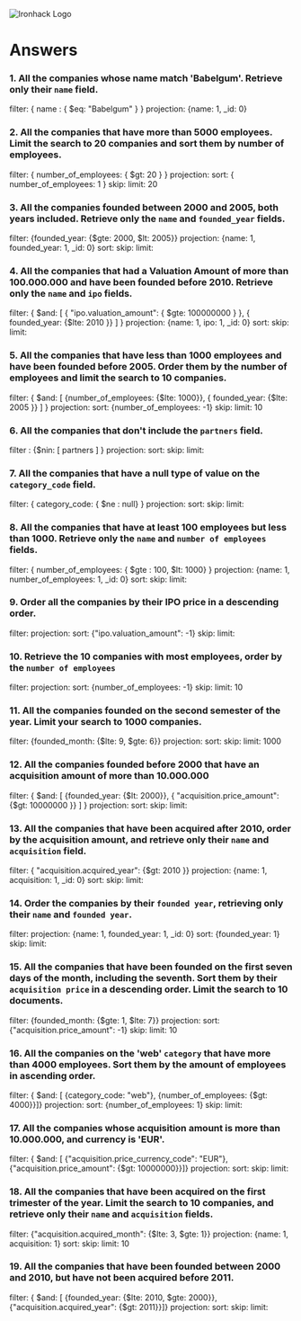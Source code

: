 ![Ironhack Logo](https://i.imgur.com/1QgrNNw.png)

# Answers

### 1. All the companies whose name match 'Babelgum'. Retrieve only their `name` field.

<!-- Your Code Goes Here -->

filter: { name : { $eq: "Babelgum" } }
projection: {name: 1, _id: 0}

### 2. All the companies that have more than 5000 employees. Limit the search to 20 companies and sort them by **number of employees**.

<!-- Your Code Goes Here -->
filter: { number_of_employees: { $gt: 20 } }
projection:
sort: { number_of_employees: 1 }
skip: 
limit: 20

### 3. All the companies founded between 2000 and 2005, both years included. Retrieve only the `name` and `founded_year` fields.

filter: {founded_year: {$gte: 2000, $lt: 2005}} 
projection: {name: 1, founded_year: 1, _id: 0}
sort: 
skip: 
limit: 

<!-- Your Code Goes Here -->

### 4. All the companies that had a Valuation Amount of more than 100.000.000 and have been founded before 2010. Retrieve only the `name` and `ipo` fields.
<!-- Your Code Goes Here -->
filter: { $and: [ { "ipo.valuation_amount": { $gte: 100000000  }  }, { founded_year: {$lte: 2010 }} ] }
projection: {name: 1, ipo: 1, _id: 0}
sort: 
skip: 
limit: 


### 5. All the companies that have less than 1000 employees and have been founded before 2005. Order them by the number of employees and limit the search to 10 companies.

<!-- Your Code Goes Here -->
filter: { $and: [ {number_of_employees: {$lte: 1000}}, { founded_year: {$lte: 2005 }} ] }
projection:
sort: {number_of_employees: -1}
skip: 
limit: 10

### 6. All the companies that don't include the `partners` field.
<!-- Your Code Goes Here -->
filter : {$nin: [ partners ] }
projection: 
sort:
skip: 
limit: 

### 7. All the companies that have a null type of value on the `category_code` field.

<!-- Your Code Goes Here -->
filter: { category_code: { $ne : null} }
projection:
sort:
skip: 
limit: 

### 8. All the companies that have at least 100 employees but less than 1000. Retrieve only the `name` and `number of employees` fields.

<!-- Your Code Goes Here -->
filter: { number_of_employees: { $gte : 100, $lt: 1000} }
projection: {name: 1, number_of_employees: 1, _id: 0}
sort:
skip: 
limit: 

### 9. Order all the companies by their IPO price in a descending order.

<!-- Your Code Goes Here -->
filter: 
projection: 
sort: {"ipo.valuation_amount": -1}
skip: 
limit: 

### 10. Retrieve the 10 companies with most employees, order by the `number of employees`

<!-- Your Code Goes Here -->
filter: 
projection: 
sort: {number_of_employees: -1}
skip: 
limit: 10

### 11. All the companies founded on the second semester of the year. Limit your search to 1000 companies.

<!-- Your Code Goes Here -->
filter: {founded_month: {$lte: 9, $gte: 6}}
projection:
sort:
skip: 
limit: 1000

### 12. All the companies founded before 2000 that have an acquisition amount of more than 10.000.000

<!-- Your Code Goes Here -->
filter: { $and: [ {founded_year: {$lt: 2000}}, { "acquisition.price_amount": {$gt: 10000000 }} ] }
projection:
sort:
skip: 
limit:

### 13. All the companies that have been acquired after 2010, order by the acquisition amount, and retrieve only their `name` and `acquisition` field.

<!-- Your Code Goes Here -->
filter:  { "acquisition.acquired_year": {$gt: 2010 }} 
projection: {name: 1, acquisition: 1, _id: 0}
sort:
skip: 
limit:

### 14. Order the companies by their `founded year`, retrieving only their `name` and `founded year`.

<!-- Your Code Goes Here -->
filter: 
projection: {name: 1, founded_year: 1, _id: 0}
sort: {founded_year: 1}
skip: 
limit:

### 15. All the companies that have been founded on the first seven days of the month, including the seventh. Sort them by their `acquisition price` in a descending order. Limit the search to 10 documents.

<!-- Your Code Goes Here -->
filter: {founded_month: {$gte: 1, $lte: 7}}
projection:
sort: {"acquisition.price_amount": -1}
skip: 
limit: 10

### 16. All the companies on the 'web' `category` that have more than 4000 employees. Sort them by the amount of employees in ascending order.

<!-- Your Code Goes Here -->
filter: { $and: [ {category_code: "web"}, {number_of_employees: {$gt: 4000}}]}
projection:
sort: {number_of_employees: 1}
skip: 
limit:

### 17. All the companies whose acquisition amount is more than 10.000.000, and currency is 'EUR'.

<!-- Your Code Goes Here -->
filter: { $and: [ {"acquisition.price_currency_code": "EUR"}, {"acquisition.price_amount": {$gt: 10000000}}]}
projection:
sort:
skip: 
limit:

### 18. All the companies that have been acquired on the first trimester of the year. Limit the search to 10 companies, and retrieve only their `name` and `acquisition` fields.

<!-- Your Code Goes Here -->
filter:  {"acquisition.acquired_month": {$lte: 3, $gte: 1}}
projection: {name: 1, acquisition: 1}
sort:
skip: 
limit: 10

### 19. All the companies that have been founded between 2000 and 2010, but have not been acquired before 2011.

<!-- Your Code Goes Here -->
filter: { $and: [ {founded_year: {$lte: 2010, $gte: 2000}}, {"acquisition.acquired_year": {$gt: 2011}}]}
projection:
sort:
skip: 
limit:

